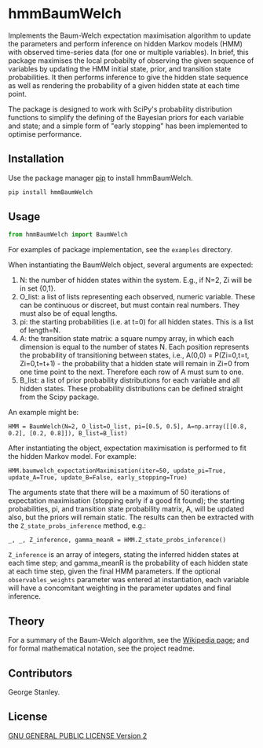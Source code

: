 # hmmBaumWelch

Implements the Baum-Welch expectation maximisation algorithm to update the parameters and perform inference on hidden Markov models (HMM) with observed time-series data (for one or multiple variables). In brief, this package maximises the local probabilty of observing the given sequence of variables by updating the HMM initial state, prior, and transition state probabilities. It then performs inference to give the hidden state sequence as well as rendering the probability of a given hidden state at each time point.

The package is designed to work with SciPy's probability distribution functions to simplify the defining of the Bayesian priors for each variable and state; and a simple form of "early stopping" has been implemented to optimise performance.

## Installation

Use the package manager [pip](https://pip.pypa.io/en/stable/) to install hmmBaumWelch.

```bash
pip install hmmBaumWelch
```

## Usage

```python
from hmmBaumWelch import BaumWelch
```

For examples of package implementation, see the `examples` directory.

When instantiating the BaumWelch object, several arguments are expected:

1. N: the number of hidden states within the system. E.g., if N=2, Zi will be in set {0,1}.
2. O_list: a list of lists representing each observed, numeric variable. These can be continuous or discreet, but must contain real numbers. They must also be of equal lengths.
3. pi: the starting probabilities (i.e. at t=0) for all hidden states. This is a list of length=N.
4. A: the transition state matrix: a square numpy array, in which each dimension is equal to the number of states N. Each position represents the probability of transitioning between states, i.e., A(0,0) = P(Zi=0,t=t, Zi=0,t=t+1) - the probability that a hidden state will remain in Zi=0 from one time point to the next. Therefore each row of A must sum to one.
5. B_list: a list of prior probability distributions for each variable and all hidden states. These probability distributions can be defined straight from the Scipy package.

An example might be:

`HMM = BaumWelch(N=2, O_list=O_list, pi=[0.5, 0.5], A=np.array([[0.8, 0.2], [0.2, 0.8]]), B_list=B_list)`

After instantiating the object, expectation maximisation is performed to fit the hidden Markov model. For example:

`HMM.baumwelch_expectationMaximisation(iter=50, update_pi=True, update_A=True, update_B=False, early_stopping=True)`

The arguments state that there will be a maximum of 50 iterations of expectation maximisation (stopping early if a good fit found); the starting probabilities, pi, and transition state probability matrix, A, will be updated also, but the priors will remain static. The results can then be extracted with the `Z_state_probs_inference` method, e.g.:

`_, _, Z_inference, gamma_meanR = HMM.Z_state_probs_inference()`

`Z_inference` is an array of integers, stating the inferred hidden states at each time step; and gamma_meanR is the probability of each hidden state at each time step, given the final HMM parameters. If the optional `observables_weights` parameter was entered at instantiation, each variable will have a concomitant weighting in the parameter updates and final inference.

## Theory

For a summary of the Baum-Welch algorithm, see the [Wikipedia page](https://en.wikipedia.org/wiki/Baum%E2%80%93Welch_algorithm); and for formal mathematical notation, see the project readme.

## Contributors

George Stanley.

## License

[GNU GENERAL PUBLIC LICENSE Version 2](https://www.gnu.org/licenses/old-licenses/gpl-2.0.en.html)
